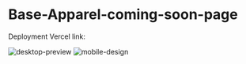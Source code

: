 # Base-Apparel-coming-soon-page


Deployment Vercel link: 


![desktop-preview](https://user-images.githubusercontent.com/52498280/102315905-ad60b900-3fc0-11eb-92f8-6946eaae1ce0.jpg)
![mobile-design](https://user-images.githubusercontent.com/52498280/102315910-ae91e600-3fc0-11eb-901f-e0ad39e3b41e.jpg)
